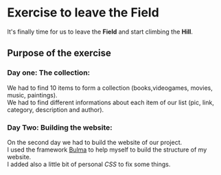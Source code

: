 # Exercise to leave the **Field**

It's finally time for us to leave the **Field** and start climbing the **Hill**.

## Purpose of the exercise

### Day one: The collection:

We had to find 10 items to form a collection (books,videogames, movies, music, paintings).  
We had to find different informations about each item of our list (pic, link, category, description and author).

### Day Two: Building the website:

On the second day we had to build the website of our project.  
I used the framework [Bulma](https://bulma.io/) to help myself to build the structure of my website.  
I added also a little bit of personal *CSS* to fix some things.